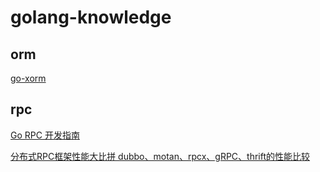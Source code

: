 # golang-knowledge

## orm

[go-xorm](https://github.com/go-xorm/xorm/blob/master/README_CN.md)

## rpc

[Go RPC 开发指南](http://doc.rpcx.site/)

[分布式RPC框架性能大比拼 dubbo、motan、rpcx、gRPC、thrift的性能比较](https://blog.csdn.net/testcs_dn/article/details/78050590)
